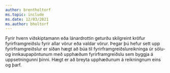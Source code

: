 ```yaml
---
author: brentholtorf
ms.topic: include
ms.date: 12/03/2021
ms.author: bholtorf
---
```

Fyrir hvern viðskiptamann eða lánardrottin geturðu skilgreint kröfur fyrirframgreiðslu fyrir allar vörur eða valdar vörur. Þegar þú hefur sett upp fyrirframgreiðslur er síðan hægt að búa til fyrirframgreiðslureikninga úr sölu- og innkaupapöntunum með upphæðum fyrirframgreiðslu sem byggja á uppsetningunni þinni. Hægt er að breyta upphæðunum á reikningnum eins og þarf.  
